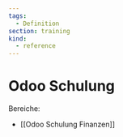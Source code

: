 ```yaml
---
tags:
  - Definition
section: training
kind:
  - reference
---
```

# Odoo Schulung

Bereiche:

* [[Odoo Schulung Finanzen]]